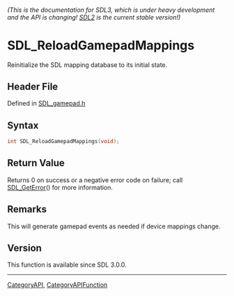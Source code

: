 ###### (This is the documentation for SDL3, which is under heavy development and the API is changing! [SDL2](https://wiki.libsdl.org/SDL2/) is the current stable version!)
# SDL_ReloadGamepadMappings

Reinitialize the SDL mapping database to its initial state.

## Header File

Defined in [SDL_gamepad.h](https://github.com/libsdl-org/SDL/blob/main/include/SDL3/SDL_gamepad.h)

## Syntax

```c
int SDL_ReloadGamepadMappings(void);

```

## Return Value

Returns 0 on success or a negative error code on failure; call
[SDL_GetError](SDL_GetError)() for more information.

## Remarks

This will generate gamepad events as needed if device mappings change.

## Version

This function is available since SDL 3.0.0.

----
[CategoryAPI](CategoryAPI), [CategoryAPIFunction](CategoryAPIFunction)

